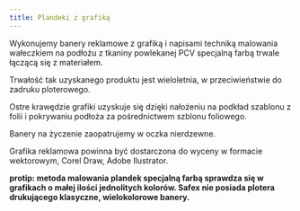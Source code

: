```yaml
---
title: Plandeki z grafiką
---
```

Wykonujemy banery reklamowe z grafiką i napisami techniką malowania wałeczkiem na podłożu z tkaniny powlekanej PCV specjalną farbą trwale łączącą się z materiałem.

Trwałość tak uzyskanego produktu jest wieloletnia, w przeciwieństwie do zadruku ploterowego.

Ostre krawędzie grafiki  uzyskuje się dzięki nałożeniu na podkład szablonu z folii i pokrywaniu podłoża za pośrednictwem szblonu foliowego.

Banery na życzenie zaopatrujemy w oczka nierdzewne.

Grafika reklamowa powinna być dostarczona do wyceny w formacie wektorowym, Corel Draw, Adobe Ilustrator.

**protip: metoda malowania plandek specjalną farbą sprawdza się w grafikach o małej ilości jednolitych kolorów. Safex nie posiada plotera drukującego klasyczne, wielokolorowe banery.**

